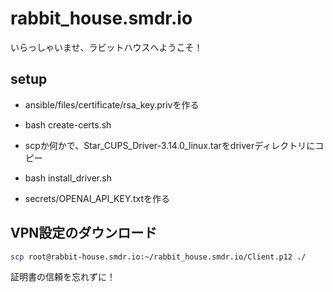 # rabbit_house.smdr.io

いらっしゃいませ、ラビットハウスへようこそ！

## setup

- ansible/files/certificate/rsa_key.privを作る
- bash create-certs.sh

- scpか何かで、Star_CUPS_Driver-3.14.0_linux.tarをdriverディレクトリにコピー
- bash install_driver.sh
- secrets/OPENAI_API_KEY.txtを作る

## VPN設定のダウンロード

```bash
scp root@rabbit-house.smdr.io:~/rabbit_house.smdr.io/Client.p12 ./
```

証明書の信頼を忘れずに！
